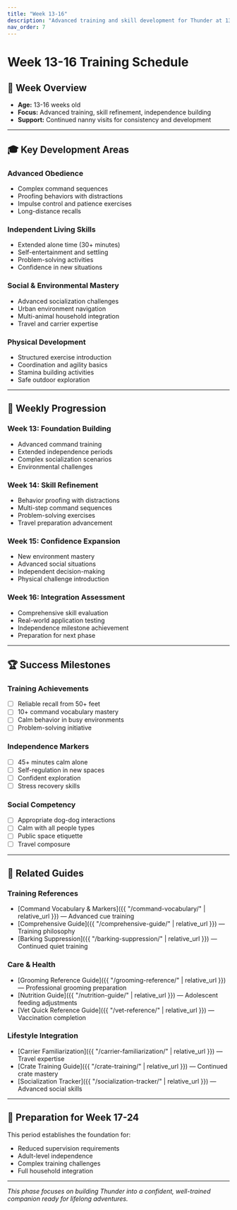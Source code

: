 ```yaml
---
title: "Week 13-16"
description: "Advanced training and skill development for Thunder at 13-16 weeks old"
nav_order: 7
---
```


# Week 13-16 Training Schedule

## 🎯 Week Overview
- **Age:** 13-16 weeks old
- **Focus:** Advanced training, skill refinement, independence building
- **Support:** Continued nanny visits for consistency and development

---

## 🎓 Key Development Areas

### **Advanced Obedience**
- Complex command sequences
- Proofing behaviors with distractions
- Impulse control and patience exercises
- Long-distance recalls

### **Independent Living Skills**
- Extended alone time (30+ minutes)
- Self-entertainment and settling
- Problem-solving activities
- Confidence in new situations

### **Social & Environmental Mastery**
- Advanced socialization challenges
- Urban environment navigation
- Multi-animal household integration
- Travel and carrier expertise

### **Physical Development**
- Structured exercise introduction
- Coordination and agility basics
- Stamina building activities
- Safe outdoor exploration

---

## 📅 Weekly Progression

### **Week 13: Foundation Building**
- Advanced command training
- Extended independence periods
- Complex socialization scenarios
- Environmental challenges

### **Week 14: Skill Refinement**
- Behavior proofing with distractions
- Multi-step command sequences
- Problem-solving exercises
- Travel preparation advancement

### **Week 15: Confidence Expansion**
- New environment mastery
- Advanced social situations
- Independent decision-making
- Physical challenge introduction

### **Week 16: Integration Assessment**
- Comprehensive skill evaluation
- Real-world application testing
- Independence milestone achievement
- Preparation for next phase

---

## 🏆 Success Milestones

### **Training Achievements**
- [ ] Reliable recall from 50+ feet
- [ ] 10+ command vocabulary mastery
- [ ] Calm behavior in busy environments
- [ ] Problem-solving initiative

### **Independence Markers**
- [ ] 45+ minutes calm alone
- [ ] Self-regulation in new spaces
- [ ] Confident exploration
- [ ] Stress recovery skills

### **Social Competency**
- [ ] Appropriate dog-dog interactions
- [ ] Calm with all people types
- [ ] Public space etiquette
- [ ] Travel composure

---

## 🔗 Related Guides

### **Training References**
- [Command Vocabulary & Markers]({{ "/command-vocabulary/" | relative_url }}) — Advanced cue training
- [Comprehensive Guide]({{ "/comprehensive-guide/" | relative_url }}) — Training philosophy
- [Barking Suppression]({{ "/barking-suppression/" | relative_url }}) — Continued quiet training

### **Care & Health**
- [Grooming Reference Guide]({{ "/grooming-reference/" | relative_url }}) — Professional grooming preparation
- [Nutrition Guide]({{ "/nutrition-guide/" | relative_url }}) — Adolescent feeding adjustments
- [Vet Quick Reference Guide]({{ "/vet-reference/" | relative_url }}) — Vaccination completion

### **Lifestyle Integration**
- [Carrier Familiarization]({{ "/carrier-familiarization/" | relative_url }}) — Travel expertise
- [Crate Training Guide]({{ "/crate-training/" | relative_url }}) — Continued crate mastery
- [Socialization Tracker]({{ "/socialization-tracker/" | relative_url }}) — Advanced social skills

---

## 🎯 Preparation for Week 17-24

This period establishes the foundation for:
- Reduced supervision requirements
- Adult-level independence
- Complex training challenges
- Full household integration

---

*This phase focuses on building Thunder into a confident, well-trained companion ready for lifelong adventures.* 